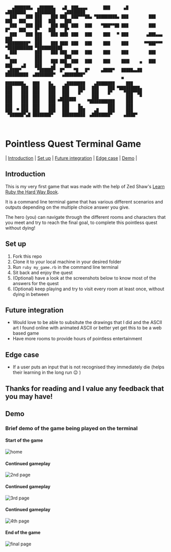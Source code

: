 ```

   ▄███████▄  ▄██████▄   ▄█  ███▄▄▄▄       ███      ▄█          ▄████████    ▄████████    ▄████████ 
  ███    ███ ███    ███ ███  ███▀▀▀██▄ ▀█████████▄ ███         ███    ███   ███    ███   ███    ███ 
  ███    ███ ███    ███ ███▌ ███   ███    ▀███▀▀██ ███         ███    █▀    ███    █▀    ███    █▀  
  ███    ███ ███    ███ ███▌ ███   ███     ███   ▀ ███        ▄███▄▄▄       ███          ███        
▀█████████▀  ███    ███ ███▌ ███   ███     ███     ███       ▀▀███▀▀▀     ▀███████████ ▀███████████ 
  ███        ███    ███ ███  ███   ███     ███     ███         ███    █▄           ███          ███ 
  ███        ███    ███ ███  ███   ███     ███     ███▌    ▄   ███    ███    ▄█    ███    ▄█    ███ 
 ▄████▀       ▀██████▀  █▀    ▀█   █▀     ▄████▀   █████▄▄██   ██████████  ▄████████▀   ▄████████▀  
                                                   ▀                                                
████████▄   ███    █▄     ▄████████    ▄████████     ███     
███    ███  ███    ███   ███    ███   ███    ███ ▀█████████▄ 
███    ███  ███    ███   ███    █▀    ███    █▀     ▀███▀▀██ 
███    ███  ███    ███  ▄███▄▄▄       ███            ███   ▀ 
███    ███  ███    ███ ▀▀███▀▀▀     ▀███████████     ███     
███    ███  ███    ███   ███    █▄           ███     ███     
███  ▀ ███  ███    ███   ███    ███    ▄█    ███     ███     
 ▀██████▀▄█ ████████▀    ██████████  ▄████████▀     ▄████▀   
                                                             


```

# Pointless Quest Terminal Game

| [Introduction](#introduction) | [Set up](#set-up) | [Future integration](#future-integration) | [Edge case](#edge-case) | [Demo](#demo) |

## Introduction
This is my very first game that was made with the help of Zed Shaw's [Learn Ruby the Hard Way Book](https://www.amazon.co.uk/Learn-Ruby-Hard-Way-Computational/dp/032188499X). <br>

It is a command line terminal game that has various different scenarios and outputs depending on the multiple choice answer you give.<br>

The hero (you) can navigate through the different rooms and characters that you meet and try to reach the final goal, to complete this pointless quest without dying!<br>

## Set up
1. Fork this repo
2. Clone it to your local machine in your desired folder
3. Run `ruby my_game.rb` in the command line terminal
4. Sit back and enjoy the quest
5. (Optional) have a look at the screenshots below to know most of the answers for the quest
6. (Optional) keep playing and try to visit every room at least once, without dying in between

## Future integration
* Would love to be able to subsitute the drawings that I did and the ASCII art I found online with animated ASCII or better yet get this to be a web based game
* Have more rooms to provide hours of pointless entertainment 

## Edge case
* If a user puts an input that is not recognised they immediately die (helps their learning in the long run 😉 )

## Thanks for reading and I value any feedback that you may have!

## Demo
### Brief demo of the game being played on the terminal
#### Start of the game
![home](public/images/start.png)
#### Continued gameplay
![2nd page](public/images/continue1.png)
#### Continued gameplay
![3rd page](public/images/continue2.png)
#### Continued gameplay
![4th page](public/images/continue3.png)
#### End of the game
![final page](public/images/finish.png)
